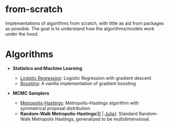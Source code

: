 # from-scratch

Implementations of algorithms from scratch, with little as aid from packages as possible. The goal is to understand how the algorithms/models work under the hood.

# Algorithms

* **Statistics and Machine Learning**
    * [Logistic Regression](./logistic_regression/logistic_regression.py): Logistic Regression with gradient descent
    * [Boosting](./bosting/vanilla_boosting.py): A vanilla implementation of gradient boosting

* **MCMC Samplers**
    * [Metropolis-Hastings](./metropolis_hastings/mh.R): Metropolis-Hastings algorithm with symmetrical proposal distribution
    * **Random-Walk Metropolis-Hastings**[[R](./metropolis_hastings/rwmh.R) | [Julia](./metropolis_hastings/rwmh.jl)]: Standard Random-Walk Metropolis Hastings, generalized to be multidimensional.